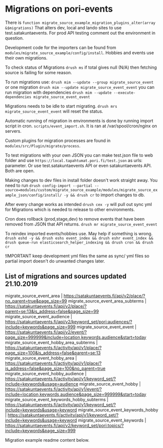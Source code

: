 # Migrations on pori-events

There is `function migrate_source_example_migration_plugins_alter(array &$migrations)`
That alters dev, local and lando sites to use test.satakuntaevents. For prod API
testing comment out the environment in question.

Development code for the importers can be found from
`modules/migrate_source_example/config/install`. Hobbies and events use their own migrations.

To check status of Migrations
`drush ms` if total gives null (N/A) then fetching source is failing for some reason.

To run migrations use:
`drush mim --update --group migrate_source_event`
or one migration
`drush mim --update migrate_source_event_event`
you can run migration with dependencies
`drush mim --update --execute-dependencies migrate_source_event_event`

Migrations needs to be idle to start migrating.
`drush mrs migrate_source_event_event` will reset the status.

Automatic running of migration in environments is done by running import script in cron.
`scripts/event_import.sh`. It is ran at /var/spool/cron/nginx on servers.

Custom plugins for migration processes are found in
`modules/src/Plugin/migrate/process`.

To test migrations with your own JSON you can make test.json file to web folder
and use `https://local.tapahtumat.pori.fi/test.json` as urls: parameter. Or use
test.satakuntaevents API or even satakuntaevents API. Both are open.

Making changes to dev files in install folder doesn't work straight away. You need
to run `drush config-import --partial --source=modules/custom/migrate_source_example/modules/migrate_source_example_json/config/install/ -y && drush cr` to import changes to db.

After every change works as intended `drush cex -y` will pull out sync yml for Migrations
which is needed to release to other environments.

Cron does rollback (prod,stage,dev) to remove events that have been removed from JSON that API returns.
`drush mr migrate_source_event_event`

To reindex imported events/hobbies use. May help if something is wrong.
`drush eshd -y && drush eshs event_index && drush eshr event_index && drush queue-run elasticsearch_helper_indexing && drush cron && drush cr`

!IMPORTANT keep development yml files the same as sync/ yml files so partial import
doesn't do unwanted changes later.

## List of migrations and sources updated 21.10.2019
migrate_source_event_area | https://satakuntaevents.fi/api/v2/place/?no_parent=true&page_size=99
migrate_source_event_area_subterms | https://satakuntaevents.fi/api/v2/place/?parent=se:13&is_address=false&page_size=99
migrate_source_event_audience | https://satakuntaevents.fi/api/v2/keyword_set/pori:audiences/?include=keywords&page_size=999
migrate_source_event_event | https://satakuntaevents.fi/api/v2/event/?page_size=999999&include=location,keywords,audience&start=today
migrate_source_event_hobby_area_subterms | https://satakuntaevents.fi/activity/api/v1/place/?page_size=100&is_address=false&parent=se:13
migrate_source_event_hobby_area | https://satakuntaevents.fi/activity/api/v1/place/?is_address=false&page_size=100&no_parent=true
migrate_source_event_hobby_audience | https://satakuntaevents.fi/activity/api/v1/keyword_set/?include=keywords&usage=audience
migrate_source_event_hobby | https://satakuntaevents.fi/activity/api/v1/event/?include=location,keywords,audience&page_size=999999&start=today
migrate_source_event_keywords_hobby_subterms | https://satakuntaevents.fi/activity/api/v1/keyword_set/?include=keywords&usage=keyword
migrate_source_event_keywords_hobby | https://satakuntaevents.fi/activity/api/v1/keyword_set/?include=keywords&usage=keyword
migrate_source_event_keywords | https://satakuntaevents.fi/api/v2/keyword_set/pori:topics/?include=keywords&page_size=999

Migration example readme content below.
<!-- # Migrate source example

`migrate_source_example` is a module that contains a set of sub-modules that provide content migrations from different
sources.

Currently the project features migrations from following sources:

1. External (non-Drupal) database tables.
2. CSV files;
3. XML files;
4. JSON resources.

## Installation

1. Install Drupal 8 compatible `drush`.
2. Install Drupal 8 using `Standard` profile.
3. Download `migrate_tools` contrib module into `modules/contrib/migrate_tools` (see [instructions](https://www.drupal.org/project/migrate_tools/git-instructions)).
4. Download `migrate_plus` contrib module into `modules/contrib/migrate_plus` (see [instructions](https://www.drupal.org/project/migrate_plus/git-instructions)).
5. Enable `migrate_source_example` module (`drush en migrate_source_example`).

### Installation of DB migration example module
1. Enable `migrate_source_example_db` module (`drush en migrate_source_example_db`).

### Installation of CSV migration example module
1. Download `migrate_source_csv` contrib module into `modules/contrib/migrate_source_csv` (see [instructions](https://www.drupal.org/project/migrate_source_csv/git-instructions)).
2. Enable `migrate_source_example_csv` module (`drush en migrate_source_example_csv`).

### Installation of XML migration example module
1. Enable `migrate_source_example_xml` module (`drush en migrate_source_example_xml`).

### Installation of JSON migration example module
1. Enable `migrate_source_example_json` module (`drush en migrate_source_example_json`).

## Usage

1. Run `drush ms` to see all migrations.
2. Run `drush mi --group=[GROUP]` to import content from specific example group.

## Special usage of JSON migration example

JSON migration source plugin requires an absolute URL of a JSON resource to be set in migration .yml file due to
an assumption that JSON resources are remote. It means that for JSON migration to work, a base url of the site
needs to be provided to migration system.

Run `drush mi --group=migrate_source_example_json --uri=[BASE_URL]`, where `[BASE_URL]` is an absolute path to your
site.

## Data source

Example content is synced with a [Google Spreadsheet](https://goo.gl/Iq2Tk6). -->

